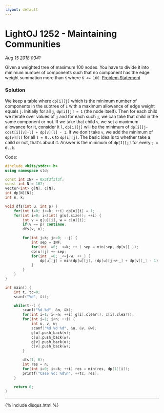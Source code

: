 ```yaml
---
layout: default
---
```


# LightOJ 1252 - Maintaining Communities
_Aug 15 2018 0341_

Given a weighted tree of maximum 100 nodes. You have to divide it into minimum number of components such that no component has the edge weight summation more than `K` where `K <= 100`. [Problem Statement](http://lightoj.com/volume_showproblem.php?problem=1252)

### Solution

We keep a table where `dp[i][j]` which is the minimum number of components in the subtree of `i` with a maximum allowance of edge weight equals `j`. Initially for all `j`, `dp[i][j] = 1` (the node itself). Then for each child we iterate over values of `j` and for each such `j`, we can take that child in the same component or not. If we take that child `v`, we set a maximum allowance for it, consider it `l`, `dp[i][j]` will be the minimum of `dp[i][j-cost[i][v]-l] + dp[v][l] - 1`. If we don't take `v`, we add the minimum of `dp[v][l]` for all `l = 0..k` to `dp[i][j]`. The basic idea is to whether take a child or not, that's about it. Answer is the minimum of `dp[1][j]` for every `j = 0..k`.

Code:

```cpp
#include <bits/stdc++.h>
using namespace std;

const int INF = 0x3f3f3f3f;
const int N = 107;
vector<int> g[N], c[N];
int dp[N][N];
int n, k;

void dfs(int u, int p) {
	for(int i=0; i<=k; ++i) dp[u][i] = 1;
	for(int i=0; i<(int) g[u].size(); ++i) {
		int v = g[u][i], w = c[u][i];
		if(v == p) continue;
		dfs(v, u);

		for(int j=k; j>=0; --j) {
			int sep = INF;
			for(int _=0; _<=k; ++_) sep = min(sep, dp[v][_]);
			dp[u][j] += sep;
			for(int _=0; _<=j-w; ++_) {
				dp[u][j] = min(dp[u][j], (dp[u][j-w-_] + dp[v][_] - 1));
			}
		}
	}
}

int main() {
	int t, tc=0;
	scanf("%d", &t);

	while(t--) {
		scanf("%d %d", &n, &k);
		for(int i=1; i<=n; ++i) g[i].clear(), c[i].clear();
		for(int i=1; i<n; ++i) {
			int u, v, w;
			scanf("%d %d %d", &u, &v, &w);
			g[u].push_back(v);
			c[u].push_back(w);
			g[v].push_back(u);
			c[v].push_back(w);
		}

		dfs(1, 0);
		int res = n;
		for(int i=0; i<=k; ++i) res = min(res, dp[1][i]);
		printf("Case %d: %d\n", ++tc, res);
	}

	return 0;
}
```

***

{% include disqus.html %}

